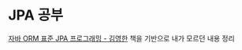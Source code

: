 # JPA 공부

[자바 ORM 표준 JPA 프로그래밍 - 김영한](https://search.shopping.naver.com/book/catalog/32436007738?cat_id=50010920&frm=PBOKPRO&query=JPA+%EC%B1%85&NaPm=ct%3Dl6xeplpk%7Cci%3Def7f22bad779d05367d0b7cf7ed9658a420f647e%7Ctr%3Dboknx%7Csn%3D95694%7Chk%3D2dbbd1df5f133f73587c22905e3471eae8025231)
책을 기반으로 내가 모르던 내용 정리
